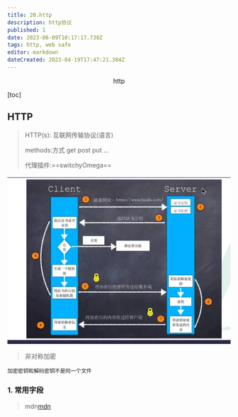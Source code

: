 ```yaml
---
title: 20.http
description: http协议
published: 1
date: 2023-06-09T10:17:17.738Z
tags: http, web safe
editor: markdown
dateCreated: 2023-04-19T17:47:21.384Z
---
```


<center>http</center>



[toc]





## HTTP

> HTTP(s): 互联网传输协议(语言)
>
> methods:方式 get post put ...
>
> 代理插件:==switchyOmega==

![image-20230327015039394-1679853041108-1.png](./assets/image-20230327015039394-1679853041108-1.png)

> 非对称加密

```shell
加密密钥和解码密钥不是同一个文件
```



### 1. 常用字段

> mdn[mdn](https://developer.mozilla.org/zh-CN/docs/Web/HTTP/Basics_of_HTTP)

